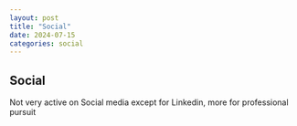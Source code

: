 ```yaml
---
layout: post
title: "Social"
date: 2024-07-15
categories: social
---
```


## Social 

Not very active on Social media
except for Linkedin, more for professional pursuit
